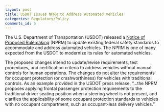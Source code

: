 ```yaml
---
layout: post
title: USDOT Issues NPRM to Address Automated Vehicles
categories: Regulatory/Policy
comments_id: 6
---
```


The U.S. Department of Transportation (USDOT) released a [Notice of Proposed Rulemaking](https://www.nhtsa.gov/press-releases/adapt-safety-requirements-ads-vehicles-without-manual-controls) (NPRM) to update existing federal safety standards to accommodate and address automated vehicles.  The NPRM is one of many expected from the USDOT to modernize its rules for automated vehicles.

The proposed changes intend to update/revise requirements, test procedures, and certification criteria to address vehicles without manual controls for human operations.  The changes do not alter the requirements for occupant protection (or crashworthiness) for vehicles with traditional controls.  As an example provided in the USDOT press release, “…the NPRM proposes applying frontal passenger protection requirements to the traditional driver seating position when a steering wheel is not present, and clarifies the applicability of some occupant protection standards to vehicles with no occupant compartment, such as occupant-less delivery vehicles.”  
